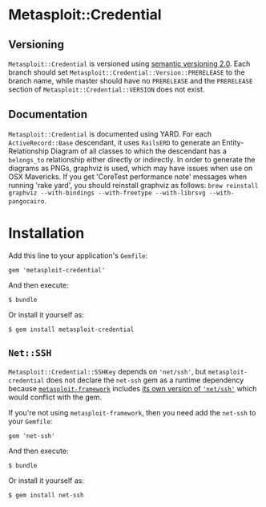 # Metasploit::Credential

## Versioning

`Metasploit::Credential` is versioned using [semantic versioning 2.0](http://semver.org/spec/v2.0.0.html).  Each branch
should set `Metasploit::Credential::Version::PRERELEASE` to the branch name, while master should have no `PRERELEASE`
and the `PRERELEASE` section of `Metasploit::Credential::VERSION` does not exist.

## Documentation

`Metasploit::Credential` is documented using YARD.  For each `ActiveRecord::Base` descendant, it uses `RailsERD` to
generate an Entity-Relationship Diagram of all classes to which the descendant has a `belongs_to` relationship either
directly or indirectly.  In order to generate the diagrams as PNGs, graphviz is used, which may have issues when
use on OSX Mavericks.  If you get 'CoreTest performance note' messages when running 'rake yard', you should reinstall
graphviz as follows: `brew reinstall graphviz --with-bindings --with-freetype --with-librsvg --with-pangocairo`.

# Installation

Add this line to your application's `Gemfile`:

    gem 'metasploit-credential'

And then execute:

    $ bundle

Or install it yourself as:

    $ gem install metasploit-credential

## `Net::SSH`

`Metasploit::Credential::SSHKey` depends on `'net/ssh'`, but `metasploit-credential` does not declare the `net-ssh` gem
as a runtime dependency because [`metasploit-framework`](https://github.com/rapid7/metasploit-framework) includes
[its own version of `'net/ssh'`](https://github.com/rapid7/metasploit-framework/blob/master/lib/net/ssh.rb) which would
conflict with the gem.

If you're not using `metasploit-framework`, then you need add the `net-ssh` to your `Gemfile`:

    gem 'net-ssh'

And then execute:

    $ bundle

Or install it yourself as:

    $ gem install net-ssh
